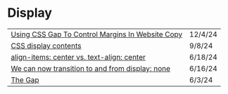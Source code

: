 # Display

|                                                                                                                                                          |         |
| -------------------------------------------------------------------------------------------------------------------------------------------------------- | ------- |
| [Using CSS Gap To Control Margins In Website Copy](https://www.bennadel.com/blog/4734-using-css-gap-to-control-margins-in-website-copy.htm?ref=dailydev) | 12/4/24 |
| [CSS display contents](https://app.daily.dev/posts/css-display-contents-rtl9mzrfu)                                                                       | 9/8/24  |
| [align-items: center vs. text-align: center](https://kyleshevlin.com/align-items-center-vs-text-align-center/)                                           | 6/18/24 |
| [We can now transition to and from display: none](https://www.youtube.com/watch?v=vmDEHAzj2XE)                                                           | 6/16/24 |
| [The Gap](https://ishadeed.com/article/the-gap/#the-gap-property)                                                                                        | 6/3/24  |
